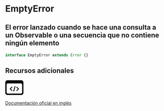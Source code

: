 # EmptyError

<h2 class="subtitle">El error lanzado cuando se hace una consulta a un Observable o una secuencia que no contiene ningún elemento</h2>

```typescript
interface EmptyError extends Error {}
```

## Recursos adicionales

<a class="source-icon" target="_blank" href="https://github.com/ReactiveX/rxjs/blob/6.5.5/src/internal/util/EmptyError.ts#L32-L31">
<img src="assets/icons/source-code.png" alt="Source code">
</a>
</div>

<a target="_blank" href="https://rxjs.dev/api/index/interface/EmptyError">Documentación oficial en inglés</a>

